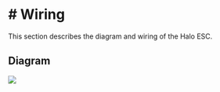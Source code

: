# # Wiring

This section describes the diagram and wiring of the Halo ESC.

## Diagram

<img src="/halomedia/image32.png" id="image32">